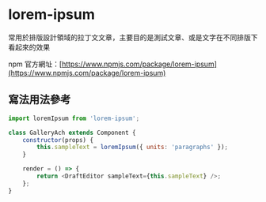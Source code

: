 # lorem-ipsum

常用於排版設計領域的拉丁文文章，主要目的是測試文章、或是文字在不同排版下看起來的效果

npm 官方網址：[https://www.npmjs.com/package/lorem-ipsum](https://www.npmjs.com/package/lorem-ipsum)

## 寫法用法參考

```js
import loremIpsum from 'lorem-ipsum';

class GalleryAch extends Component {
	constructor(props) {
		this.sampleText = loremIpsum({ units: 'paragraphs' });
	}

	render = () => {
		return <DraftEditor sampleText={this.sampleText} />;
	};
}
```
